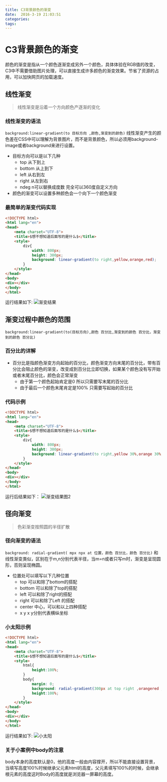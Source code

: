 ```yaml
---
title: C3背景颜色的渐变  
date:  2016-3-19 21:03:51  
categories: 
tags: 
---
```

# C3背景颜色的渐变
颜色的渐变是指从一个颜色逐渐变成另外一个颜色，具体体验在RGB值的改变，C3中不需要借助图片处理，可以直接生成许多颜色的渐变效果。节省了资源的占用，可以加快网页的加载速度。
<!--more-->
## 线性渐变
>线性渐变是沿着一个方向颜色产逐渐的变化
### 线性渐变的语法
`background:linear-gradient(to 目标方向 ,颜色,渐变到的颜色)`
线性渐变产生的颜色差在CSS中可以理解为背景图片，而不是背景颜色，所以必须用background-image或者background来进行设置。
* 目标方向可以是以下几种
    * top 从下到上
    * bottom 从上到下
    * left  从右到左
    * right 从左到右
    * ndeg  n可以替换成度数 完全可以360度自定义方向
* 颜色的渐变可以设置多种颜色会一个向下一个颜色渐变
### 最简单的渐变代码实现
```html
<!DOCTYPE html>
<html lang="en">
<head>
    <meta charset="UTF-8">
    <title>$想不想知道后面写的是什么$</title>
    <style>
        div{
            width: 800px;
            height: 300px;
            background: linear-gradient(to right,yellow,orange,red);
        }  
    </style>
</head>
<body>
<div></div>
</body>
</html>
```
运行结果如下:
![渐变结果](http://ok0w43sns.bkt.clouddn.com/jianbian1.png)
## 渐变过程中颜色的范围
`background:linear-gradient(to(目标方向),颜色 百分比,渐变到的颜色 百分比，渐变到的颜色 百分比)`
### 百分比的详解
* 百分比是指颜色渐变方向起始的百分比，颜色渐变方向末尾的百分比，带有百分比会阻止颜色的渐变，改变成到百分比立即切换，如果某个颜色没有写开始或者末尾百分比，颜色会正常渐变
    * 由于第一个颜色起始肯定是0 所以只需要写末尾的百分比
    * 由于最后一个颜色末尾肯定是100% 只需要写起始的百分比
### 代码示例
```html
<!DOCTYPE html>
<html lang="en">
<head>
    <meta charset="UTF-8">
    <title>$想不想知道后面写的是什么$</title>
    <style>
        div{
            width: 800px;
            height: 300px;
            background: linear-gradient(to right,yellow 30%,orange 30%,orange 70%,red 70%);
        }  
    </style>
</head>
<body>
<div></div>
</body>
</html>
```
运行后结果如下：
![渐变结果图2](http://ok0w43sns.bkt.clouddn.com/jianbian2.png)
## 径向渐变
> 色彩渐变按照圆的半径扩散
### 径向渐变的语法 
`background: radial-gradient( mpx npx at 位置，颜色 百分比，颜色 百分比)`
和线性渐变类似，区别在于m,n分别代表半径，当m=n或者只写m时，渐变是呈现圆形，否则呈现椭圆。
* 位置处可以填写以下几种位置
    * top       可以和除了bottom的搭配
    * bottom    可以和除了top的搭配
    * left      可以和除了right的搭配
    * right     可以和除了Left 的搭配
    * center    中心，可以和以上四种搭配
    * x y       x y分别代表横纵坐标 
### 小太阳示例
```html
<!DOCTYPE html>
<html lang="en">
<head>
    <meta charset="UTF-8">
    <title>$想不想知道后面写的是什么$</title>
    <style>
        html{
            height:100%;
        }
        body{
            margin: 0;
            background: radial-gradient(300px at top right ,orangered ,yellow,skyblue ) ;
            height:100%;
        }  
    </style>
</head>
<body>
<div></div>
</body>
</html>
```
运行结果如下:
![小太阳](http://ok0w43sns.bkt.clouddn.com/sun.png)
### 关于小案例中body的注意
body本身的高度默认是0，他的高度一般由内容撑开，所以不能直接设置背景，当填写高度100%时候继承父元素html的高度，父元素填写100%的时候，会继承根元素的高度这时Body的高度就是浏览器一屏幕的高度。
